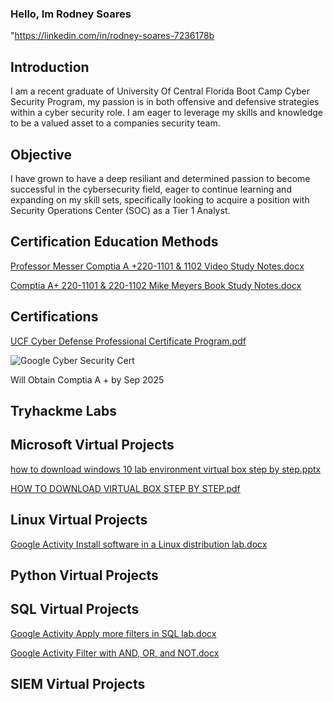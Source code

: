 ### Hello, Im Rodney Soares

"https://linkedin.com/in/rodney-soares-7236178b

## Introduction

I am a recent graduate of University Of Central Florida Boot Camp Cyber Security Program, my passion is in both offensive and defensive strategies within a cyber security role. I am eager to leverage my skills and knowledge to be a valued asset to a companies security team.

## Objective
I have grown to have a deep resiliant and determined passion to become successful in the cybersecurity field, eager to continue learning and expanding on my skill sets, specifically looking to acquire a position with Security Operations Center (SOC) as a Tier 1 Analyst.

## Certification Education Methods

[Professor Messer Comptia A +220-1101 & 1102 Video Study Notes.docx](https://github.com/user-attachments/files/21191650/Professor.Messer.Comptia.A.%2B220-1101.1102.Video.Study.Notes.docx)

[Comptia A+ 220-1101 & 220-1102 Mike Meyers Book Study Notes.docx](https://github.com/user-attachments/files/21191669/Comptia.A%2B.220-1101.220-1102.Mike.Meyers.Book.Study.Notes.docx)


## Certifications

[UCF Cyber Defense Professional Certificate Program.pdf](https://github.com/Ethicalfury/Ethicalfury/files/14983104/UCF.Cyber.Defense.Professional.Certificate.Program.pdf)

![Google Cyber Security Cert](https://github.com/user-attachments/assets/608b5ea2-081a-4d5e-9ab3-34f5092a8f9c)

Will Obtain Comptia A + by Sep 2025

## Tryhackme Labs


## Microsoft Virtual Projects
[how to download windows 10 lab environment virtual box step by step.pptx](https://github.com/Ethicalfury/Ethicalfury/files/14974173/how.to.download.windows.10.lab.environment.virtual.box.step.by.step.pptx)

[HOW TO DOWNLOAD VIRTUAL BOX STEP BY STEP.pdf](https://github.com/Ethicalfury/Ethicalfury/files/14981668/HOW.TO.DOWNLOAD.VIRTUAL.BOX.STEP.BY.STEP.pdf)


## Linux Virtual Projects
[Google Activity Install software in a Linux distribution lab.docx](https://github.com/Ethicalfury/Ethicalfury/files/14974162/Google.Activity.Install.software.in.a.Linux.distribution.lab.docx)


## Python Virtual Projects


## SQL Virtual Projects

[Google Activity Apply more filters in SQL lab.docx](https://github.com/Ethicalfury/Ethicalfury/files/14982975/Google.Activity.Apply.more.filters.in.SQL.lab.docx)

[Google Activity Filter with AND, OR, and NOT.docx](https://github.com/Ethicalfury/Ethicalfury/files/14987170/Google.Activity.Filter.with.AND.OR.and.NOT.docx)




## SIEM Virtual Projects















